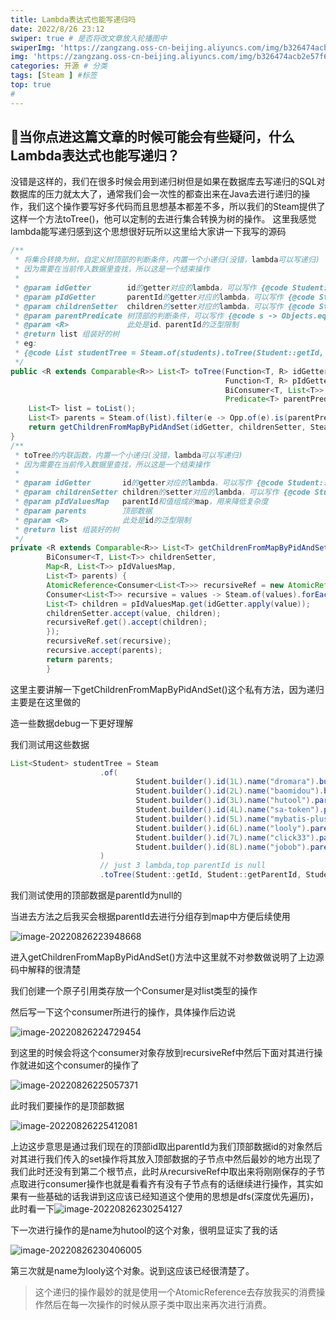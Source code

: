 ```yaml
---
title: Lambda表达式也能写递归吗
date: 2022/8/26 23:12
swiper: true # 是否将改文章放入轮播图中
swiperImg: 'https://zangzang.oss-cn-beijing.aliyuncs.com/img/b326474acb2e57f6b5dedf7fddf403a0.jpg' # 该文章在轮播图中的图片，可以是本地目录下图片也可以是http://xxx图片
img: 'https://zangzang.oss-cn-beijing.aliyuncs.com/img/b326474acb2e57f6b5dedf7fddf403a0.jpg' # 该文章图片，可以是本地目录下图片也可以是http://xxx图片
categories: 开源 # 分类
tags: [Steam ] #标签
top: true
#
---
```

##  🍑当你点进这篇文章的时候可能会有些疑问，什么Lambda表达式也能写递归？
没错是这样的，我们在很多时候会用到递归树但是如果在数据库去写递归的SQL对数据库的压力就太大了，通常我们会一次性的都查出来在Java去进行递归的操作，我们这个操作要写好多代码而且思想基本都差不多，所以我们的Steam提供了这样一个方法toTree()，他可以定制的去进行集合转换为树的操作。
这里我感觉lambda能写递归感到这个思想很好玩所以这里给大家讲一下我写的源码
```java
/**
 * 将集合转换为树，自定义树顶部的判断条件，内置一个小递归(没错，lambda可以写递归)
 * 因为需要在当前传入数据里查找，所以这是一个结束操作
 *
 * @param idGetter        id的getter对应的lambda，可以写作 {@code Student::getId}
 * @param pIdGetter       parentId的getter对应的lambda，可以写作 {@code Student::getParentId}
 * @param childrenSetter  children的setter对应的lambda，可以写作 {@code Student::setChildren}
 * @param parentPredicate 树顶部的判断条件，可以写作 {@code s -> Objects.equals(s.getParentId(),0L) }
 * @param <R>             此处是id、parentId的泛型限制
 * @return list 组装好的树
 * eg:
 * {@code List studentTree = Steam.of(students).toTree(Student::getId, Student::getParentId, Student::setChildren, Student::getMatchParent) }
 */
public <R extends Comparable<R>> List<T> toTree(Function<T, R> idGetter,
                                                Function<T, R> pIdGetter,
                                                BiConsumer<T, List<T>> childrenSetter,
                                                Predicate<T> parentPredicate) {
    List<T> list = toList();
    List<T> parents = Steam.of(list).filter(e -> Opp.of(e).is(parentPredicate)).toList();
    return getChildrenFromMapByPidAndSet(idGetter, childrenSetter, Steam.of(list).group(pIdGetter), parents);
}
/**
 * toTree的内联函数，内置一个小递归(没错，lambda可以写递归)
 * 因为需要在当前传入数据里查找，所以这是一个结束操作
 *
 * @param idGetter       id的getter对应的lambda，可以写作 {@code Student::getId}
 * @param childrenSetter children的setter对应的lambda，可以写作 {@code Student::setChildren}
 * @param pIdValuesMap   parentId和值组成的map，用来降低复杂度
 * @param parents        顶部数据
 * @param <R>            此处是id的泛型限制
 * @return list 组装好的树
 */
private <R extends Comparable<R>> List<T> getChildrenFromMapByPidAndSet(Function<T, R> idGetter,
        BiConsumer<T, List<T>> childrenSetter,
        Map<R, List<T>> pIdValuesMap,
        List<T> parents) {
        AtomicReference<Consumer<List<T>>> recursiveRef = new AtomicReference<>();
        Consumer<List<T>> recursive = values -> Steam.of(values).forEach(value -> {
        List<T> children = pIdValuesMap.get(idGetter.apply(value));
        childrenSetter.accept(value, children);
        recursiveRef.get().accept(children);
        });
        recursiveRef.set(recursive);
        recursive.accept(parents);
        return parents;
        }
```
这里主要讲解一下getChildrenFromMapByPidAndSet()这个私有方法，因为递归主要是在这里做的

造一些数据debug一下更好理解

我们测试用这些数据

```java
List<Student> studentTree = Steam
                    .of(
                            Student.builder().id(1L).name("dromara").build(),
                            Student.builder().id(2L).name("baomidou").build(),
                            Student.builder().id(3L).name("hutool").parentId(1L).build(),
                            Student.builder().id(4L).name("sa-token").parentId(1L).build(),
                            Student.builder().id(5L).name("mybatis-plus").parentId(2L).build(),
                            Student.builder().id(6L).name("looly").parentId(3L).build(),
                            Student.builder().id(7L).name("click33").parentId(4L).build(),
                            Student.builder().id(8L).name("jobob").parentId(5L).build()
                    )
                    // just 3 lambda,top parentId is null
                    .toTree(Student::getId, Student::getParentId, Student::setChildren);
```

我们测试使用的顶部数据是parentId为null的

当进去方法之后我买会根据parentId去进行分组存到map中方便后续使用

![image-20220826223948668](https://zangzang.oss-cn-beijing.aliyuncs.com/img/image-20220826223948668.png)

进入getChildrenFromMapByPidAndSet()方法中这里就不对参数做说明了上边源码中解释的很清楚

我们创建一个原子引用类存放一个Consumer是对list类型的操作

然后写一下这个consumer所进行的操作，具体操作后边说

![image-20220826224729454](https://zangzang.oss-cn-beijing.aliyuncs.com/img/image-20220826224729454.png)

到这里的时候会将这个consumer对象存放到recursiveRef中然后下面对其进行操作就进如这个consumer的操作了

![image-20220826225057371](https://zangzang.oss-cn-beijing.aliyuncs.com/img/image-20220826225057371.png)

此时我们要操作的是顶部数据

![image-20220826225412081](https://zangzang.oss-cn-beijing.aliyuncs.com/img/image-20220826225412081.png)

上边这步意思是通过我们现在的顶部id取出parentId为我们顶部数据id的对象然后对其进行我们传入的set操作将其放入顶部数据的子节点中然后最妙的地方出现了我们此时还没有到第二个根节点，此时从recursiveRef中取出来将刚刚保存的子节点取进行consumer操作也就是看看齐有没有子节点有的话继续进行操作，其实如果有一些基础的话我讲到这应该已经知道这个使用的思想是dfs(深度优先遍历)，此时看一下![image-20220826230254127](https://zangzang.oss-cn-beijing.aliyuncs.com/img/image-20220826230254127.png)

下一次进行操作的是name为hutool的这个对象，很明显证实了我的话

![image-20220826230406005](https://zangzang.oss-cn-beijing.aliyuncs.com/img/image-20220826230406005.png)

第三次就是name为looly这个对象。说到这应该已经很清楚了。

>这个递归的操作最妙的就是使用一个AtomicReference去存放我买的消费操作然后在每一次操作的时候从原子类中取出来再次进行消费。


